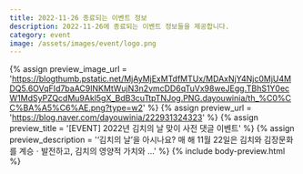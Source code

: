 ```yaml
---
title: 2022-11-26 종료되는 이벤트 정보
description: 2022-11-26에 종료되는 이벤트 정보들을 제공합니다.
category: event
image: /assets/images/event/logo.png
---
```

{% assign preview_image_url = 'https://blogthumb.pstatic.net/MjAyMjExMTdfMTUx/MDAxNjY4Njc0MjU4MDQ5.6OVqFId7baAC9lNKMtWujN3n2vmcDD6qTuVx98weJEgg.TBhS1Y0ecW1MdSyPZQcdMu9Akl5gX_BdB3cuTtpTNJog.PNG.dayouwinia/th_%C0%CC%BA%A5%C6%AE.png?type=w2' %}
{% assign preview_url = 'https://blog.naver.com/dayouwinia/222931324323' %}
{% assign preview_title = '[EVENT] 2022년 김치의 날 맞이 사전 댓글 이벤트' %}
{% assign preview_description = '&lsquo;김치의 날&rsquo;을 아시나요? 매 해 11월 22일은 김치와 김장문화를 계승ㆍ발전하고, 김치의 영양적 가치와 ...' %}
{% include body-preview.html %}